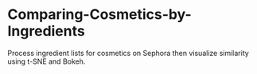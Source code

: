 # Comparing-Cosmetics-by-Ingredients
Process ingredient lists for cosmetics on Sephora then visualize similarity using t-SNE and Bokeh.
